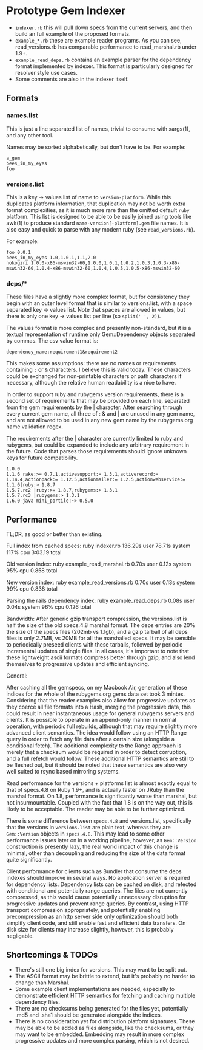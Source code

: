# Prototype Gem Indexer

 * `indexer.rb` this will pull down specs from the current servers, and then
   build an full example of the proposed formats.
 * `example_*.rb` these are example reader programs. As you can see,
   read_versions.rb has comparable performance to read_marshal.rb under 1.9+.
 * `example_read_deps.rb` contains an example parser for the dependency format
   implemented by indexer. This format is particularly designed for resolver
   style use cases.
 * Some comments are also in the indexer itself.

## Formats

### names.list

This is just a line separated list of names, trivial to consume with xargs(1),
and any other tool.

Names may be sorted alphabetically, but don't have to be. For example:

```
a_gem
bees_in_my_eyes
foo
```

### versions.list

This is a key -> values list of name to `version-platform`. While this
duplicates platform information, that duplication may not be worth extra format
complexities, as it is much more rare than the omitted default `ruby` platform.
This list is designed to be able to be easily joined using tools like awk(1) to
produce standard `name-version[-platform].gem` file names. It is also easy and
quick to parse with any modern ruby (see `read_versions.rb`).

For example:

```
foo 0.0.1
bees_in_my_eyes 1.0,1.0.1,1.1,2.0
nokogiri 1.0.0-x86-mswin32-60,1.0.0,1.0.1,1.0.2,1.0.3,1.0.3-x86-mswin32-60,1.0.4-x86-mswin32-60,1.0.4,1.0.5,1.0.5-x86-mswin32-60
```

### deps/*

These files have a slightly more complex format, but for consistency they begin
with an outer level format that is similar to versions.list, with a space
separated key -> values list. Note that spaces are allowed in values, but there
is only one key -> values list per line (so `split(' ', 2)`).

The values format is more complex and presently non-standard, but it is a
textual representation of runtime only Gem::Dependency objects separated by
commas. The csv value format is:

`dependency_name:requirement1&requirement2`

This makes some assumptions: there are no names or requirements containing `:`
or `&` characters. I believe this is valid today. These characters could be
exchanged for non-printable characters or path characters if necessary, although
the relative human readability is a nice to have.

In order to support ruby and rubygems version requirements, there is a
second set of requirements that may be provided on each line, separated
from the gem requirements by the | character. After searching through
every current gem name, all three of : & and | are unused in any gem
name, and are not allowed to be used in any new gem name by the
rubygems.org name validation regex.

The requirements after the | character are currently limited to ruby and
rubygems, but could be expanded to include any arbitrary requirement in
the future. Code that parses those requirements should ignore unknown
keys for future compatibility.

```
1.0.0
1.1.6 rake:>= 0.7.1,activesupport:= 1.3.1,activerecord:= 1.14.4,actionpack:= 1.12.5,actionmailer:= 1.2.5,actionwebservice:= 1.1.6|ruby:> 1.8.7
1.5.7.rc2 |ruby:>= 1.8.7,rubygems:> 1.3.1
1.5.7.rc3 |rubygems:> 1.3.1
1.6.0-java mini_portile:~> 0.5.0
```

## Performance

TL;DR, as good or better than existing.

Full index from cached specs:
ruby indexer.rb  136.29s user 78.71s system 117% cpu 3:03.19 total

Old version index:
ruby example_read_marshal.rb  0.70s user 0.12s system 95% cpu 0.858 total

New version index:
ruby example_read_versions.rb  0.70s user 0.13s system 99% cpu 0.838 total

Parsing the rails dependency index:
ruby example_read_deps.rb  0.08s user 0.04s system 96% cpu 0.126 total

Bandwidth:
After generic gzip transport compression, the versions.list is half the size of
the old specs.4.8 marshal format. The deps entries are 20% the size of the specs
files (202mb vs 1.1gb), and a gzip tarball of all deps files is only 2.7MB, vs
20MB for all the marshalled specs. It may be sensible to periodically preseed
clients with these tarballs, followed by periodic incremental updates of single
files.  In all cases, it's important to note that these lightweight ascii
formats compress better through gzip, and also lend themselves to progressive
updates and efficient syncing.

General:

After caching all the gemspecs, on my Macbook Air, generation of these indices
for the whole of the rubygems.org gems data set took 3 mintes. Considering that
the reader examples also allow for progressive updates as they coerce all
file formats into a Hash, merging the progressive data, this could result in
near instantaneous usage for general rubygems servers and clients. It is
possible to operate in an append-only manner in normal operation, with
periodic full rebuilds, although that may require slightly more advanced
client semantics. The idea would follow using an HTTP Range query in order to
fetch any file data after a certain size (alongside a conditional fetch). The
additional complexity to the Range approach is merely that a checksum would be
required in order to detect corruption, and a full refetch would follow. These
additional HTTP semantics are still to be fleshed out, but it should be noted
that these semantics are also very well suited to rsync based mirroring systems.

Read performance for the versions + platforms list is almost exactly equal to
that of specs.4.8 on Ruby 1.9+, and is actually faster on JRuby than the marshal
format. On 1.8, performance is significantly worse than marshal, but not
insurmountable. Coupled with the fact that 1.8 is on the way out, this is likely
to be acceptable. The reader may be able to be further optimized.

There is some difference between `specs.4.8` and versions.list, specifically
that the versions in `versions.list` are plain text, whereas they are
`Gem::Version` objects in `specs.4.8`. This may lead to some other performance
issues later on in a working pipeline, however, as `Gem::Version` construction
is presently lazy, the real world impact of this change is minimal, other than
decoupling and reducing the size of the data format quite significantly.

Client performance for clients such as Bundler that consume the deps indexes
should improve in several ways. No application server is required for dependency
lists. Dependency lists can be cached on disk, and refected with conditional and
potentially range queries. The files are not currently compressed, as this would
cause potentially unnecessary disruption for progressive updates and prevent
range queries. By contrast, using HTTP transport compression appropriately, and
potentially enabling precompression as an http server side only optimization
should both simplify client code, and still enable fast and efficient data
transfers. On disk size for clients may increase slightly, however, this is
probably negligable.

## Shortcomings & TODOs

 * There's still one big index for versions. This may want to be split out.
 * The ASCII format may be brittle to extend, but it's probably no harder to
   change than Marshal.
 * Some example client implementations are needed, especially to demonstrate
   efficient HTTP semantics for fetching and caching multiple dependency files.
 * There are no checksums being generated for the files yet, potentially .md5
   and .sha1 should be generated alongside the indices.
 * There is no consideration yet for distribution platform signatures. These may
   be able to be added as files alongside, like the checksums, or they may want
   to be embedded. Embedding may result in more complex progressive updates and
   more complex parsing, which is not desired.
